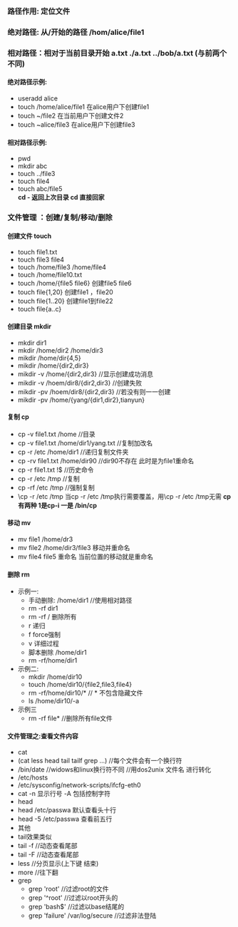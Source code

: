 ### 路径作用: 定位文件
### 绝对路径: 从/开始的路径  /hom/alice/file1  
### 相对路径：相对于当前目录开始  a.txt  ./a.txt  ../bob/a.txt (与前两个不同)   
#### 绝对路径示例: 
-  useradd alice
-  touch /home/alice/file1  在alice用户下创建file1
-  touch ~/file2 在当前用户下创建文件2
-  touch ~alice/file3  在alice用户下创建file3
#### 相对路径示例:
-  pwd
-  mkdir abc
-  touch ../file3
-  touch file4
-  touch abc/file5  
**cd - 返回上次目录  cd 直接回家**
### 文件管理 ：创建/复制/移动/删除
#### 创建文件 touch
  - touch file1.txt
  - touch file3 file4
  - touch /home/file3 /home/file4
  - touch /home/file10.txt
  - touch /home/{file5 file6}   创建file5 file6
  - touch file{1,20} 创建file1 ，file20
  - touch file{1..20} 创建file1到file22
  - touch file{a..c}
#### 创建目录 mkdir
  - mkdir dir1
  - mkdir /home/dir2 /home/dir3
  - mikdir /home/dir{4,5}
  - mikdir /home/{dir2,dir3}
  - mikdir -v /home/{dir2,dir3}  //显示创建成功消息
  - mikdir -v /hoem/dir8/{dir2,dir3}  //创建失败
  - mikdir -pv /hoem/dir8/{dir2,dir3}  //若没有则一一创建  
  - mikdir -pv /home/{yang/{dir1,dir2},tianyun}   
#### 复制   cp
  - cp -v file1.txt /home   //目录
  - cp -v file1.txt /home/dir1/yang.txt   //复制加改名
  - cp -r  /etc  /home/dir1   //递归复制文件夹
  - cp -rv file1.txt /home/dir90   //dir90不存在  此时是为file1重命名
  - cp -r file1.txt !$  //历史命令
  - cp -r /etc /tmp   //复制
  - cp -rf /etc /tmp  //强制复制
  - \cp -r /etc /tmp    当cp -r /etc /tmp执行需要覆盖，用\cp -r /etc /tmp无需
  **cp有两种 1是cp-i 一是 /bin/cp**
#### 移动 mv
  - mv file1 /home/dr3
  - mv file2 /home/dir3/file3  移动并重命名
  - mv file4 file5 重命名 当前位置的移动就是重命名
#### 删除 rm
- 示例一:
  - 手动删除: /home/dir1 //使用相对路径
  - rm -rf dir1
  - rm -rf /   删除所有
  - r 递归
  - f force强制
  - v 详细过程
  - 脚本删除 /home/dir1
  - rm -rf/home/dir1
- 示例二:
  - mkdir /home/dir10
  - touch /home/dir10/{file2,file3,file4}
  - rm -rf/home/dir10/*  // * 不包含隐藏文件
  - ls /home/dir10/-a
- 示例三
  - rm -rf file* //删除所有file文件
#### 文件管理之:查看文件内容
- cat
 - (cat less head tail tailf grep ...)  //每个文件会有一个换行符
 - /bin/date    //widows和linux换行符不同   //用dos2unix 文件名  进行转化
 - /etc/hosts
 - /etc/sysconfig/network-scripts/ifcfg-eth0  
 - cat -n 显示行号 -A 包括控制字符
- head
 - head /etc/passwa 默认查看头十行
 - head -5 /etc/passwa 查看前五行
- 其他
 - tail效果类似
 - tail -f  //动态查看尾部
 - tail -F  //动态查看尾部
 - less //分页显示(上下键  结束)
 - more //往下翻
- grep
  - grep 'root'  //过滤root的文件
  - grep  '^root'  //过滤以root开头的
  - grep 'bash$' //过滤以base结尾的
  - grep 'failure' /var/log/secure //过滤非法登陆
